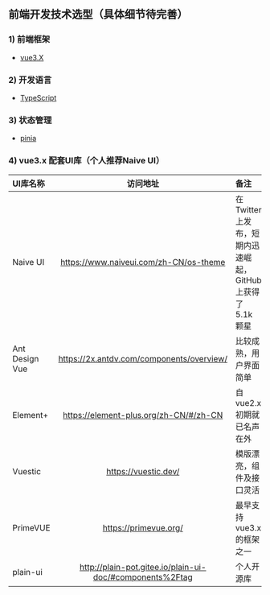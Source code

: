 ## 前端开发技术选型（具体细节待完善）

### 1) 前端框架
* [vue3.X](https://cn.vuejs.org/)

### 2) 开发语言
* [TypeScript](https://www.typescriptlang.org/)

### 3) 状态管理
* [pinia](https://pinia.vuejs.org/)

### 4) vue3.x 配套UI库（个人推荐Naive UI）
|UI库名称       |访问地址         |备注   |
|:-------------|:--------------:|:------|
|Naive UI|https://www.naiveui.com/zh-CN/os-theme|在 Twitter 上发布，短期内迅速崛起，GitHub 上获得了 5.1k 颗星|
|Ant Design Vue|https://2x.antdv.com/components/overview/|比较成熟，用户界面简单|
|Element+|https://element-plus.org/zh-CN/#/zh-CN|自vue2.x初期就已名声在外|
|Vuestic|https://vuestic.dev/|模版漂亮，组件及接口灵活|
|PrimeVUE|https://primevue.org/|最早支持vue3.x的框架之一|
|plain-ui|http://plain-pot.gitee.io/plain-ui-doc/#components%2Ftag|个人开源库|

